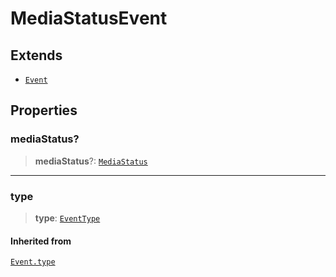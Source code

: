 # MediaStatusEvent

## Extends

- [`Event`](reference/classes/Event.md)

## Properties

### mediaStatus?

> **mediaStatus**?: [`MediaStatus`](reference/interfaces/MediaStatus.md)

***

### type

> **type**: [`EventType`](reference/enumerations/EventType.md)

#### Inherited from

[`Event.type`](reference/classes/Event.md#type)
